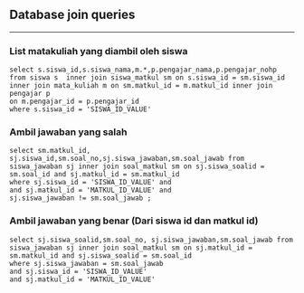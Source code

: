 ## Database join queries
--- 


### List matakuliah yang diambil oleh siswa
```
select s.siswa_id,s.siswa_nama,m.*,p.pengajar_nama,p.pengajar_nohp from siswa s  inner join siswa_matkul sm on s.siswa_id = sm.siswa_id inner join mata_kuliah m on sm.matkul_id = m.matkul_id inner join pengajar p 
on m.pengajar_id = p.pengajar_id
where s.siswa_id = 'SISWA_ID_VALUE'
```


### Ambil jawaban yang salah 
```
select sm.matkul_id, sj.siswa_id,sm.soal_no,sj.siswa_jawaban,sm.soal_jawab from siswa_jawaban sj inner join soal_matkul sm on sj.siswa_soalid = sm.soal_id and sj.matkul_id = sm.matkul_id
where sj.siswa_id = 'SISWA_ID_VALUE' and 
and sj.matkul_id = 'MATKUL_ID_VALUE' and
sj.siswa_jawaban != sm.soal_jawab ;
```

### Ambil jawaban yang benar (Dari siswa id dan matkul id)
```
select sj.siswa_soalid,sm.soal_no, sj.siswa_jawaban,sm.soal_jawab from siswa_jawaban sj inner join soal_matkul sm on sj.matkul_id = sm.matkul_id and sj.siswa_soalid = sm.soal_id
where sj.siswa_jawaban = sm.soal_jawab
and sj.siswa_id = 'SISWA_ID_VALUE'
and sj.matkul_id = 'MATKUL_ID_VALUE'
```